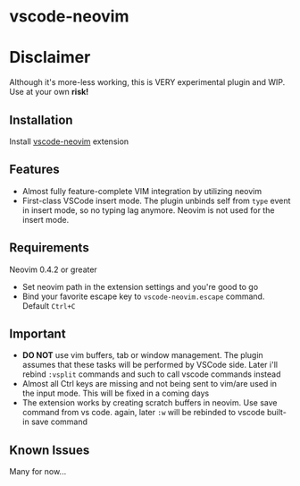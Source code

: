 # vscode-neovim

# Disclaimer

Although it's more-less working, this is VERY experimental plugin and WIP. Use at your own **risk!**

## Installation

Install [vscode-neovim](https://marketplace.visualstudio.com/items?itemName=asvetliakov.vscode-neovim) extension

## Features

* Almost fully feature-complete VIM integration by utilizing neovim
* First-class VSCode insert mode. The plugin unbinds self from ```type``` event in insert mode, so no typing lag anymore. Neovim is not used for the insert mode.

## Requirements

Neovim 0.4.2 or greater

* Set neovim path in the extension settings and you're good to go
* Bind your favorite escape key to ```vscode-neovim.escape``` command. Default ```Ctrl+C```

## Important

* **DO NOT** use vim buffers, tab or window management. The plugin assumes that these tasks will be performed by VSCode side. Later i'll rebind ```:vsplit``` commands and such to call vscode commands instead
* Almost all Ctrl keys are missing and not being sent to vim/are used in the input mode. This will be fixed in a coming days
* The extension works by creating scratch buffers in neovim. Use save command from vs code. again, later ```:w``` will be rebinded to vscode built-in save command


## Known Issues

Many for now...
